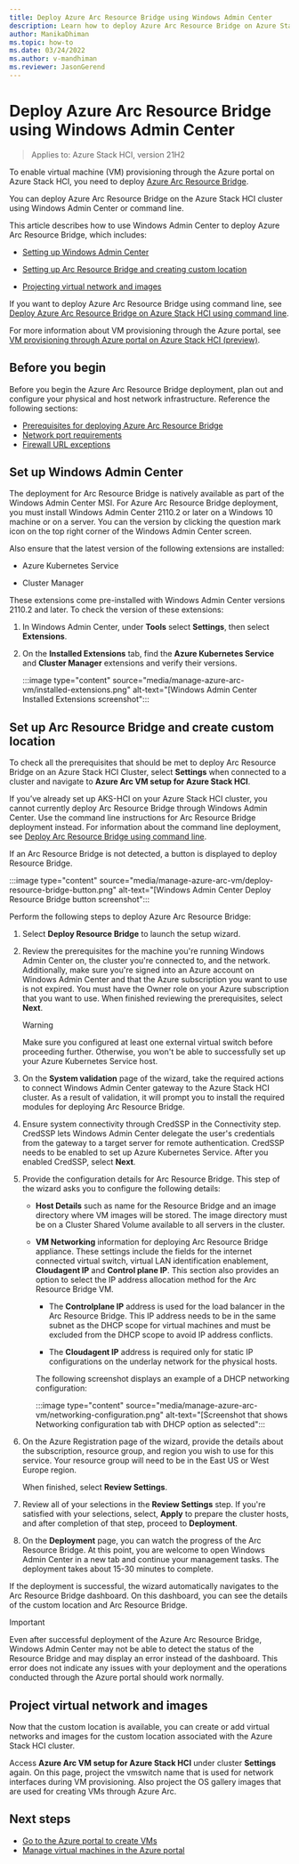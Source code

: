 ```yaml
---
title: Deploy Azure Arc Resource Bridge using Windows Admin Center
description: Learn how to deploy Azure Arc Resource Bridge on Azure Stack HCI using Windows Admin Center
author: ManikaDhiman
ms.topic: how-to
ms.date: 03/24/2022
ms.author: v-mandhiman
ms.reviewer: JasonGerend
---
```


# Deploy Azure Arc Resource Bridge using Windows Admin Center

> Applies to: Azure Stack HCI, version 21H2

To enable virtual machine (VM) provisioning through the Azure portal on Azure Stack HCI, you need to deploy [Azure Arc Resource Bridge](azure-arc-enabled-virtual-machines.md#what-is-azure-arc-resource-bridge).

You can deploy Azure Arc Resource Bridge on the Azure Stack HCI cluster using Windows Admin Center or command line.

This article describes how to use Windows Admin Center to deploy Azure Arc Resource Bridge, which includes:

- [Setting up Windows Admin Center](#set-up-windows-admin-center)

- [Setting up Arc Resource Bridge and creating custom location](#set-up-arc-resource-bridge-and-create-custom-location)

- [Projecting virtual network and images](#project-virtual-network-and-images)

If you want to deploy Azure Arc Resource Bridge using command line, see [Deploy Azure Arc Resource Bridge on Azure Stack HCI using command line](deploy-arc-resource-bridge-using-command-line.md).

For more information about VM provisioning through the Azure portal, see [VM provisioning through Azure portal on Azure Stack HCI (preview)](azure-arc-enabled-virtual-machines.md).

## Before you begin

Before you begin the Azure Arc Resource Bridge deployment, plan out and configure your physical and host network infrastructure. Reference the following sections:

- [Prerequisites for deploying Azure Arc Resource Bridge](azure-arc-enabled-virtual-machines.md#prerequisites-for-deploying-azure-arc-resource-bridge)
- [Network port requirements](azure-arc-enabled-virtual-machines.md#network-port-requirements)
- [Firewall URL exceptions](azure-arc-enabled-virtual-machines.md#firewall-url-exceptions)

## Set up Windows Admin Center

The deployment for Arc Resource Bridge is natively available as part of the Windows Admin Center MSI. For Azure Arc Resource Bridge deployment, you must install Windows Admin Center 2110.2 or later on a Windows 10 machine or on a server. You can the version by clicking the question mark icon on the top right corner of the Windows Admin Center screen.

Also ensure that the latest version of the following extensions are installed:

- Azure Kubernetes Service

- Cluster Manager

These extensions come pre-installed with Windows Admin Center versions 2110.2 and later. To check the version of these extensions:

1. In Windows Admin Center, under **Tools** select **Settings**, then select **Extensions**.
1. On the **Installed Extensions** tab, find the **Azure Kubernetes Service** and **Cluster Manager** extensions and verify their versions.

    :::image type="content" source="media/manage-azure-arc-vm/installed-extensions.png" alt-text="[Windows Admin Center Installed Extensions screenshot":::

## Set up Arc Resource Bridge and create custom location

To check all the prerequisites that should be met to deploy Arc Resource Bridge on an Azure Stack HCI Cluster, select **Settings** when connected to a cluster and navigate to **Azure Arc VM setup for Azure Stack HCI**.

If you’ve already set up AKS-HCI on your Azure Stack HCI cluster, you cannot currently deploy Arc Resource Bridge through Windows Admin Center. Use the command line instructions for Arc Resource Bridge deployment instead. For information about the command line deployment, see [Deploy Arc Resource Bridge using command line](deploy-arc-resource-bridge-using-command-line.md).

If an Arc Resource Bridge is not detected, a button is displayed to deploy Resource Bridge.

 :::image type="content" source="media/manage-azure-arc-vm/deploy-resource-bridge-button.png" alt-text="[Windows Admin Center Deploy Resource Bridge button screenshot":::

Perform the following steps to deploy Azure Arc Resource Bridge:

1. Select **Deploy Resource Bridge** to launch the setup wizard.

1. Review the prerequisites for the machine you're running Windows Admin Center on, the cluster you're connected to, and the network. Additionally, make sure you're signed into an Azure account on Windows Admin Center and that the Azure subscription you want to use is not expired. You must have the Owner role on your Azure subscription that you want to use. When finished reviewing the prerequisites, select **Next**.

    > [!WARNING]
    > Make sure you configured at least one external virtual switch before proceeding further. Otherwise, you won't be able to successfully set up your Azure Kubernetes Service host.

1. On the **System validation** page of the wizard, take the required actions to connect Windows Admin Center gateway to the Azure Stack HCI cluster. As a result of validation, it will prompt you to install the required modules for deploying Arc Resource Bridge.

1. Ensure system connectivity through CredSSP in the Connectivity step. CredSSP lets Windows Admin Center delegate the user's credentials from the gateway to a target server for remote authentication. CredSSP needs to be enabled to set up Azure Kubernetes Service. After you enabled CredSSP, select **Next**.

1. Provide the configuration details for Arc Resource Bridge. This step of the wizard asks you to configure the following details:

    - **Host Details** such as name for the Resource Bridge and an image directory where VM images will be stored. The image directory must be on a Cluster Shared Volume available to all servers in the cluster.

    - **VM Networking** information for deploying Arc Resource Bridge appliance. These settings include the fields for the internet connected virtual switch, virtual LAN identification enablement, **Cloudagent IP** and **Control plane IP**. This section also provides an option to select the IP address allocation method for the Arc Resource Bridge VM.
    
        - The **Controlplane IP** address is used for the load balancer in the Arc Resource Bridge. This IP address needs to be in the same subnet as the DHCP scope for virtual machines and must be excluded from the DHCP scope to avoid IP address conflicts.
        
        - The **Cloudagent IP** address is required only for static IP configurations on the underlay network for the physical hosts.

        The following screenshot displays an example of a DHCP networking configuration:

        :::image type="content" source="media/manage-azure-arc-vm/networking-configuration.png" alt-text="[Screenshot that shows Networking configuration tab with DHCP option as selected":::

1. On the Azure Registration page of the wizard, provide the details about the subscription, resource group, and region you wish to use for this service. Your resource group will need to be in the East US or West Europe region.

    When finished, select **Review Settings**.

1. Review all of your selections in the **Review Settings** step. If you're satisfied with your selections, select, **Apply** to prepare the cluster hosts, and after completion of that step, proceed to **Deployment**.

1. On the **Deployment** page, you can watch the progress of the Arc Resource Bridge. At this point, you are welcome to open Windows Admin Center in a new tab and continue your management tasks. The deployment takes about 15-30 minutes to complete.

If the deployment is successful, the wizard automatically navigates to the Arc Resource Bridge dashboard. On this dashboard, you can see the details of the custom location and Arc Resource Bridge.

> [!IMPORTANT]
> Even after successful deployment of the Azure Arc Resource Bridge, Windows Admin Center may not be able to detect the status of the Resource Bridge and may display an error instead of the dashboard. This error does not indicate any issues with your deployment and the operations conducted through the Azure portal should work normally.

## Project virtual network and images

Now that the custom location is available, you can create or add virtual networks and images for the custom location associated with the Azure Stack HCI cluster.

Access **Azure Arc VM setup for Azure Stack HCI** under cluster **Settings** again. On this page, project the vmswitch name that is used for network interfaces during VM provisioning. Also project the OS gallery images that are used for creating VMs through Azure Arc.

## Next steps

- [Go to the Azure portal to create VMs](https://portal.azure.com/#home)
- [Manage virtual machines in the Azure portal](manage-virtual-machines-in-azure-portal.md)
